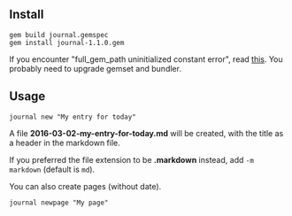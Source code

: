 ## Install

    gem build journal.gemspec
    gem install journal-1.1.0.gem

If you encounter "full_gem_path uninitialized constant error", read [this](https://github.com/fastlane/fastlane/issues/6066). You probably need to upgrade gemset and bundler.


## Usage

    journal new "My entry for today"

A file **2016-03-02-my-entry-for-today.md** will be created, with the title as a header in the markdown file.

If you preferred the file extension to be **.markdown** instead, add `-m markdown` (default is `md`).

You can also create pages (without date).

    journal newpage "My page"
